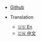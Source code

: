 - [Github](https://github.com/initdc/mirr-docsify)

- Translation
  - [:us: En](/)
  - [:cn: 中文](/zh-cn)
